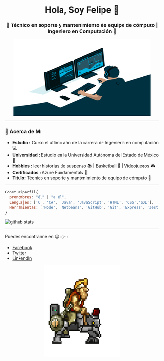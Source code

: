 
<h1 align="center">Hola, Soy Felipe 👋 </h1>
<h3 align="center">🚀 Técnico en soporte y mantenimiento de equipo de cómputo | Ingeniero en Computación  🚀</h3>

<p align="Center" ><img src="https://github.com/FelipeReyesMi/FelipeReyesMi/blob/main/photo/programador.gif" height="250px" width ="450px"></p>
  
---------------------------------------------------------------------------------------------------------------------------------------------------------------------------------
### 🤔 Acerca de Mí
-  **Estudio :**  Curso el utlimo año de la carrera de Ingenieria en computación :computer:  
-  **Universidad :** Estudio en la Universidad Autónoma del Estado de México	:school:
-  **Hobbies :** leer historias de suspenso :books: | Basketball :basketball: | Videojuegos :video_game: 
-  **Certificados :** Azure Fundamentals :page_facing_up:
-  **Titulo:** Técnico en soporte y mantenimiento de equipo de cómputo :scroll:

---------------------------------------------------------------------------------------------------------------------------------------------------------------------------------


```js
Const miperfil{
  pronombres: "él" | "a él",
  Lenguajes: ['C', 'C#', 'Java', 'JavaScript', 'HTML', 'CSS','SQL'],
  Herramientas: ['Node', 'Netbeans', 'GitHub', 'Git', 'Express', 'Jest', 'Postman', 'MYSQL', 'MARIADB']
}
```

![github stats](https://github-readme-stats.vercel.app/api?username=FelipeReyesMi&show_icons=true&theme=dark)


---------------------------------------------------------------------------------------------------------------------------------------------------------------------------------



Puedes encontrarme en :wink: :point_right: :
- [Facebook](https://www.facebook.com/profile.php?id=100081813818636)
- [Twitter](https://twitter.com/reyes7604)
- [Linkendln](https://www.linkedin.com/in/felipe-reyes-miguel-604b9020a)

<p align="Center" ><img src="https://github.com/FelipeReyesMi/FelipeReyesMi/blob/main/photo/602c944bead0f625301bea4508c15da2.gif" height="300px" width ="250px"></p>


